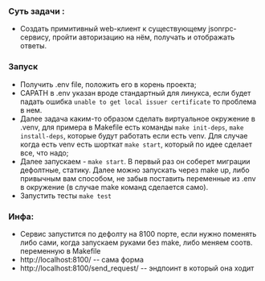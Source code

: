 ### Суть задачи :
- Создать примитивный web-клиент к существующему jsonrpc-сервису, пройти авторизацию на нём, получать и отображать ответы.
### Запуск
- Получить .env file, положить его в корень проекта;
- CAPATH в .env указан вроде стандартный для линукса, если будет падать ошибка `unable to get local issuer certificate` то проблема в нем.
- Далее задача каким-то образом сделать виртуальное окружение в .venv, для примера в Makefile есть команды `make init-deps`, `make install-deps`, которые будут работать если есть venv. Для случае когда есть venv есть шорткат `make start`, который по идее сделает все, что надо;
- Далее запускаем - `make start`. В первый раз он соберет миграции дефолтные, статику. Далее можно запускать через make up, либо привычным вам способом, не забыв поставить переменные из .env в окружение (в случае make команд сделается само).
- Запустить тесты `make test`
### Инфа:
- Сервис запустится по дефолту на 8100 порте, если нужно поменять либо сами, когда запускаем руками без make, либо меняем соотв. переменную в Makefile
- http://localhost:8100/ -- сама форма
- http://localhost:8100/send_request/ -- эндпоинт в который она ходит
